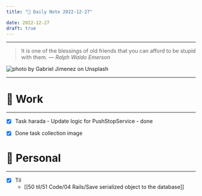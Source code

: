 ```yaml
---
title: "🌱 Daily Note 2022-12-27"

date: 2022-12-27
draft: true
---
```



---

> It is one of the blessings of old friends that you can afford to be stupid with them.
> — <cite>Ralph Waldo Emerson</cite>

![photo by Gabriel Jimenez on Unsplash](https://images.unsplash.com/photo-1492496913980-501348b61469?crop=entropy&cs=tinysrgb&fm=jpg&ixid=MnwzNjM5Nzd8MHwxfHJhbmRvbXx8fHx8fHx8fDE2NzIxMTEyOTk&ixlib=rb-4.0.3&q=80&w=500&h=500)

---


# 💼 Work
---
- [x] Task harada - Update logic for PushStopService - done
- [X] Done task collection image


# 🌱 Personal
---
- [x] Til
	-  [[50 til/51 Code/04 Rails/Save serialized object to the database]] 
